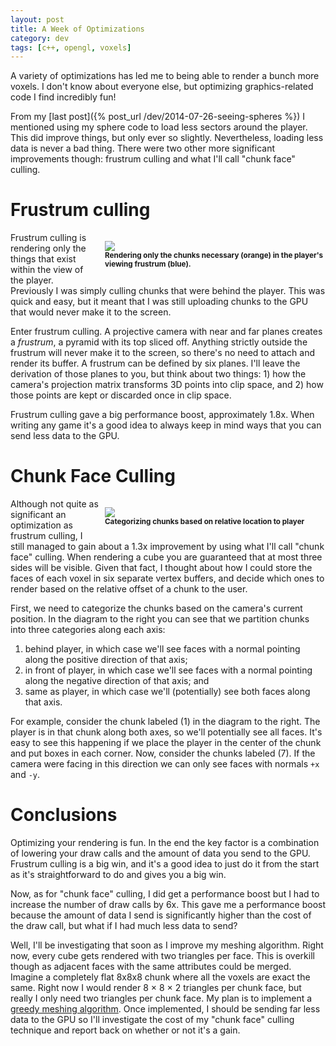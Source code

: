 ```yaml
---
layout: post
title: A Week of Optimizations
category: dev
tags: [c++, opengl, voxels]
---
```


A variety of optimizations has led me to being able to render a bunch more
voxels. I don't know about everyone else, but optimizing graphics-related code
I find incredibly fun!


From my [last post]({% post_url /dev/2014-07-26-seeing-spheres %}) I
mentioned using my sphere code to load less sectors around the player. This did
improve things, but only ever so slightly. Nevertheless, loading less data is
never a bad thing.  There were two other more significant improvements though:
frustrum culling and what I'll call "chunk face" culling.

# Frustrum culling

<p style="float: right; margin-left: 10px; width: 353px; line-height: 100%;">
	<img src="https://docs.google.com/drawings/d/1XlMlgGT2NN3MeqEwtCmVlJ6QLqGyOuQ6t1hne5_WJo4/pub?w=353&amp;h=294">
	<br/>
	<strong><small>Rendering only the chunks necessary (orange) in the player's viewing frustrum (blue).</small></strong>
</p>

Frustrum culling is rendering only the things that exist within the view of the
player. Previously I was simply culling chunks that were behind the player.
This was quick and easy, but it meant that I was still uploading chunks to the
GPU that would never make it to the screen.

Enter frustrum culling. A projective camera with near and far planes creates a
<em>frustrum</em>, a pyramid with its top sliced off. Anything strictly outside
the frustrum will never make it to the screen, so there's no need to attach and
render its buffer. A frustrum can be defined by six planes. I'll leave the
derivation of those planes to you, but think about two things: 1) how the
camera's projection matrix transforms 3D points into clip space, and 2) how
those points are kept or discarded once in clip space.

Frustrum culling gave a big performance boost, approximately 1.8x. When writing
any game it's a good idea to always keep in mind ways that you can send less
data to the GPU.

# Chunk Face Culling

<p style="float: right; margin-left: 10px; width: 353px; line-height: 100%;">
	<img src="https://docs.google.com/drawings/d/1-ZTXzb6-gV5Kw30Ka50QQZm1_0wI0tvAnZil9yzgGu4/pub?w=353&amp;h=294">
	<br/>
	<strong><small>Categorizing chunks based on relative location to player</small></strong>
</p>

Although not quite as significant an optimization as frustrum culling, I still
managed to gain about a 1.3x improvement by using what I'll call "chunk face"
culling. When rendering a cube you are guaranteed that at most three sides will
be visible. Given that fact, I thought about how I could store the faces of
each voxel in six separate vertex buffers, and decide which ones to render
based on the relative offset of a chunk to the user.

First, we need to categorize the chunks based on the camera's current position.
In the diagram to the right you can see that we partition chunks into three
categories along each axis:

  1. behind player, in which case we'll see faces with a normal pointing along
	 the positive direction of that axis;
  2. in front of player, in which case we'll see faces with a normal pointing
	 along the negative direction of that axis; and
  3. same as player, in which case we'll (potentially) see both faces along
	 that axis.

For example, consider the chunk labeled (1) in the diagram to the right. The
player is in that chunk along both axes, so we'll potentially see all faces.
It's easy to see this happening if we place the player in the center of the
chunk and put boxes in each corner. Now, consider the chunks labeled (7). If
the camera were facing in this direction we can only see faces with normals
`+x` and `-y`.

# Conclusions

Optimizing your rendering is fun. In the end the key factor is a combination of
lowering your draw calls and the amount of data you send to the GPU. Frustrum
culling is a big win, and it's a good idea to just do it from the start as it's
straightforward to do and gives you a big win.

Now, as for "chunk face" culling, I did get a performance boost but I had to
increase the number of draw calls by 6x. This gave me a performance boost
because the amount of data I send is significantly higher than the cost of the
draw call, but what if I had much less data to send?

Well, I'll be investigating that soon as I improve my meshing algorithm. Right
now, every cube gets rendered with two triangles per face. This is overkill
though as adjacent faces with the same attributes could be merged. Imagine a
completely flat 8x8x8 chunk where all the voxels are exact the same. Right now
I would render 8 &times; 8 &times; 2 triangles per chunk face, but really I
only need two triangles per chunk face. My plan is to implement a [greedy
meshing algorithm](//http://0fps.net/2012/06/30/meshing-in-a-minecraft-game/).
Once implemented, I should be sending far less data to the GPU so I'll
investigate the cost of my "chunk face" culling technique and report back on
whether or not it's a gain.
